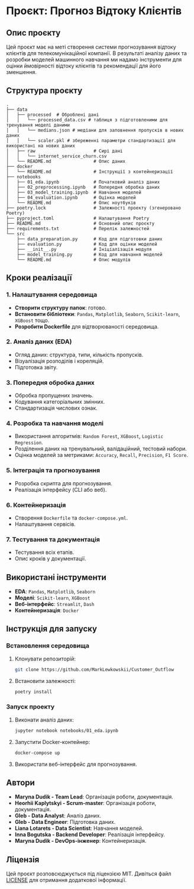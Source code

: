 # Проєкт: Прогноз Відтоку Клієнтів

## Опис проєкту
Цей проєкт має на меті створення системи прогнозування відтоку клієнтів для телекомунікаційної компанії. В результаті аналізу даних та розробки моделей машинного навчання ми надамо інструменти для оцінки ймовірності відтоку клієнтів та рекомендації для його зменшення.

## Структура проєкту
```
.
├── data
│   ├── processed  # Оброблені дані
│   │   └── processed_data.csv # таблиця з підготовленими для тренування моделі даними
│   │   └── medians.json # медіани для заповнення пропусків в нових даних
│   │   └── scaler.pkl # збереженні параметри стандартизації для використані на нових даних       
│   ├── raw                      # Сирі дані
│   │   └── internet_service_churn.csv
│   └── README.md                # Опис даних
├── docker
│   └── README.md                # Інструкції з контейнеризації
├── notebooks
│   ├── 01_eda.ipynb             # Початковий аналіз даних
│   ├── 02_preprocessing.ipynb   # Попередня обробка даних
│   ├── 03_model_training.ipynb  # Навчання моделей
│   ├── 04_evaluation.ipynb      # Оцінка моделей
│   └── README.md                # Опис ноутбуків
├── poetry.lock                  # Залежності проекту (згенеровано Poetry)
├── pyproject.toml               # Налаштування Poetry
├── README.md                    # Основний опис проєкту
├── requirements.txt             # Перелік залежностей
└── src
    ├── data_preparation.py      # Код для підготовки даних
    ├── evaluation.py            # Код для оцінки моделей
    ├── __init__.py              # Ініціалізація модуля
    ├── model_training.py        # Код для навчання моделей
    └── README.md                # Опис модулів
```

## Кроки реалізації

### 1. Налаштування середовища
- **Створити структуру папок**: готово.
- **Встановити бібліотеки**: `Pandas`, `Matplotlib`, `Seaborn`, `Scikit-learn`, `XGBoost` тощо.
- **Розробити Dockerfile** для відтворюваності середовища.

### 2. Аналіз даних (EDA)
- Огляд даних: структура, типи, кількість пропусків.
- Візуалізація розподілів і кореляцій.
- Підготовка звіту.

### 3. Попередня обробка даних
- Обробка пропущених значень.
- Кодування категоріальних змінних.
- Стандартизація числових ознак.

### 4. Розробка та навчання моделі
- Використання алгоритмів: `Random Forest`, `XGBoost`, `Logistic Regression`.
- Розділення даних на тренувальний, валідаційний, тестовий набори.
- Оцінка моделей за метриками: `Accuracy`, `Recall`, `Precision`, `F1 Score`.

### 5. Інтеграція та прогнозування
- Розробка скрипта для прогнозування.
- Реалізація інтерфейсу (CLI або веб).

### 6. Контейнеризація
- Створення `Dockerfile` та `docker-compose.yml`.
- Налаштування сервісів.

### 7. Тестування та документація
- Тестування всіх етапів.
- Опис кроків у документації.

## Використані інструменти
- **EDA**: `Pandas`, `Matplotlib`, `Seaborn`
- **Моделі**: `Scikit-learn`, `XGBoost`
- **Веб-інтерфейс**: `Streamlit`, `Dash`
- **Контейнеризація**: `Docker`

## Інструкція для запуску

### Встановлення середовища
1. Клонувати репозиторій:
   ```bash
   git clone https://github.com/MarkLewkowskii/Customer_Outflow
   ```
2. Встановити залежності:
   ```bash
   poetry install
   ```

### Запуск проекту
1. Виконати аналіз даних:
   ```bash
   jupyter notebook notebooks/01_eda.ipynb
   ```
2. Запустити Docker-контейнер:
   ```bash
   docker-compose up
   ```
3. Використати веб-інтерфейс для прогнозування.

## Автори
- **Maryna Dudik - Team Lead**: Організація роботи, документація.
- **Heorhii Kaplytskyi - Scrum-master**: Організація роботи, документація.
- **Gleb - Data Analyst**: Аналіз даних.
- **Gleb - Data Engineer**: Підготовка даних.
- **Liana Lotarets - Data Scientist**: Навчання моделей.
- **Inna Bogutska - Backend Developer**: Реалізація інтерфейсу.
- **Maryna Dudik - DevOps-інженер**: Контейнеризація.

## Ліцензія

Цей проєкт розповсюджується під ліцензією MIT. Дивіться файл [LICENSE](https://www.google.com/url?sa=E&source=gmail&q=LICENSE) для отримання додаткової інформації.
